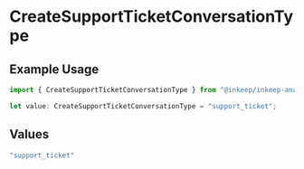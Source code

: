 # CreateSupportTicketConversationType

## Example Usage

```typescript
import { CreateSupportTicketConversationType } from "@inkeep/inkeep-analytics/models/components";

let value: CreateSupportTicketConversationType = "support_ticket";
```

## Values

```typescript
"support_ticket"
```